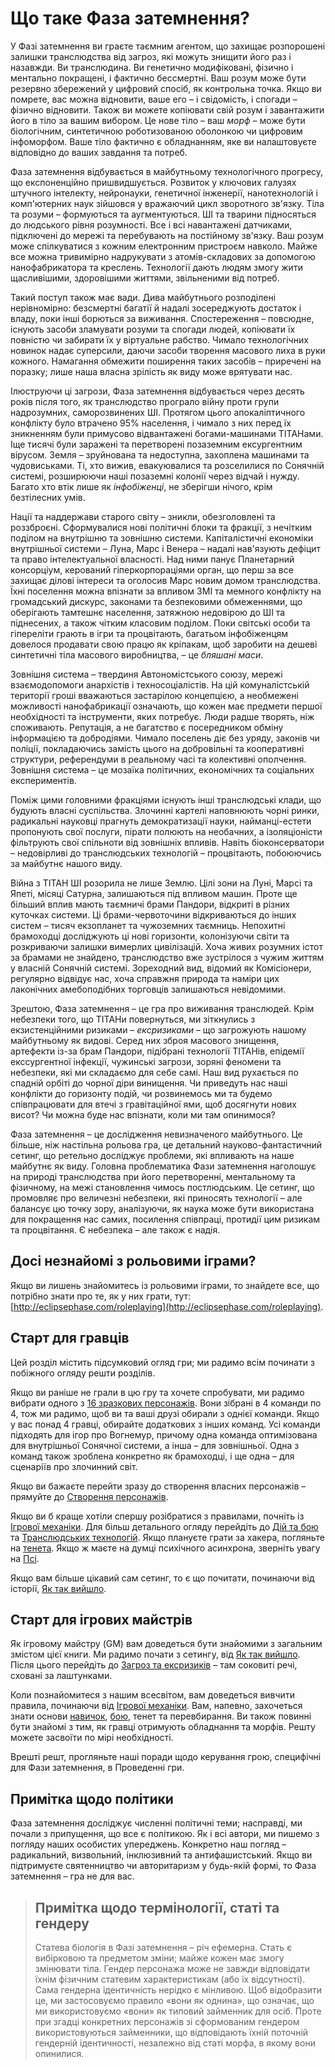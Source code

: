 # Що таке Фаза затемнення?

У Фазі затемнення ви граєте таємним агентом, що захищає розпорошені залишки транслюдства від загроз, які можуть знищити його раз і назавжди. Ви транслюдина. Ви генетично модифіковані, фізично і ментально покращені, і фактично бессмертні. Ваш розум може бути резервно збережений у цифровий спосіб, як контрольна точка. Якщо ви помрете, вас можна відновити, ваше его – і свідомість, і спогади – фізично відновити. Також ви можете копіювати свій розум і завантажити його в тіло за вашим вибором. Це нове тіло – ваш _морф_ – може бути біологічним, синтетичною роботизованою оболонкою чи цифровим інфоморфом. Ваше тіло фактично є обладнанням, яке ви налаштовуєте відповідно до ваших завдання та потреб.

Фаза затемнення відбувається в майбутньому технологічного прогресу, що експоненційно пришвидшується. Розвиток у ключових галузях штучного інтелекту, нейронауки, генетичної інженерії, нанотехнологій і комп'ютерних наук зійшовся у вражаючий цикл зворотного зв'язку. Тіла та розуми – формуються та аугментуються. ШІ та тварини підносяться до людського рівня розумності. Все і всі навантажені датчиками, підключені до мережі та перебувають на постійному зв'язку. Ваш розум може спілкуватися з кожним електронним пристроєм навколо. Майже все можна тривимірно надрукувати з атомів-складових за допомогою нанофабрикатора та креслень. Технології дають людям змогу жити щасливішими, здоровішими життями, звільненими від потреб.

Такий поступ також має вади. Дива майбутнього розподілені нерівномірно: безсмертні багатії й надалі зосереджують достаток і владу, поки інші борються за виживання. Спостереження – повсюдне, існують засоби зламувати розуми та спогади людей, копіювати їх повністю чи забирати їх у віртуальне рабство. Чимало технологічних новинок надає суперсили, даючи засоби творення масового лиха в руки кожного. Намагання обмежити поширення таких засобів – приречені на поразку; лише наша власна зрілість як виду може врятувати нас.

Ілюструючи ці загрози, Фаза затемнення відбувається через десять років після того, як транслюдство програло війну проти групи надрозумних, саморозвинених ШІ. Протягом цього апокаліптичного конфлікту було втрачено 95% населення, і чимало з них перед їх зникненням були примусово відвантажені богами-машинами ТІТАНами. Іще тисячі були заражені та перетворені позаземним ексургентним вірусом. Земля – зруйнована та недоступна, захоплена машинами та чудовиськами. Ті, хто вижив, евакуювалися та розселилися по Сонячній системі, розширюючи наші позаземні колонії через відчай і нужду. Багато хто втік лише як _інфобіженці_, не зберігши нічого, крім безтілесних умів.

Нації та наддержави старого світу – зникли, обезголовлені та роззброєні. Сформувалися нові політичні блоки та фракції, з нечітким поділом на внутрішню та зовнішню системи. Капіталістичні економіки внутрішньої системи – Луна, Марс і Венера – надалі нав'язують дефіцит та право інтелектуальної власності. Над ними панує Планетарний консорціум, керований гіперкорпораціями орган, що перш за все захищає ділові інтереси та оголосив Марс новим домом транслюдства. Їхні поселення можна впізнати за впливом ЗМІ та мемного конфлікту на громадський дискурс, законами та безпековими обмеженнями, що оберігають тамтешнє населення, затяжною недовірою до ШІ та піднесених, а також чітким класовим поділом. Поки світські особи та гіпереліти грають в ігри та процвітають, багатьом інфобіженцям довелося продавати свою працю як кріпакам, щоб заробити на дешеві синтетичні тіла масового виробництва, – це _бляшані маси_.

Зовнішня система – твердиня Автономістського союзу, мережі взаємодопомоги анархістів і техносоціалістів. На цій комуналістській території гроші вважаються застарілою концепцією, а необмежені можливості нанофабрикації означають, що кожен має предмети першої необхідності та інструменти, яких потребує. Люди радше творять, ніж споживають. Репутація, а не багатство є посередником обміну інформацією та добродіями. Чимало поселень діє без уряду, законів чи поліції, покладаючись замість цього на добровільні та кооперативні структури, референдуми в реальному часі та колективні ополчення. Зовнішня система – це мозаїка політичних, економічних та соціальних експериментів.

Поміж цими головними фракціями існують інші транслюдські клади, що будують власні суспільства. Злочинні картелі наповнюють чорні ринки, радикальні науковці прагнуть демократизації науки, найманці-естети пропонують свої послуги, пірати полюють на необачних, а ізоляціоністи фільтрують свої спільноти від зовнішніх впливів. Навіть біоконсерватори – недовірливі до транслюдських технологій – процвітають, побоюючись за майбутнє нашого виду.

Війна з ТІТАН ШІ розорила не лише Землю. Цілі зони на Луні, Марсі та Япеті, місяці Сатурна, залишаються під впливом машин. Проте ще більший вплив мають таємничі брами Пандори, відкриті в різних куточках системи. Ці брами-червоточини відкриваються до інших систем – тисяч екзопланет та чужоземних таємниць. Непохитні брамоходці досліджують ці нові горизонти, колонізуючи світи та розкриваючи залишки вимерлих цивілізацій. Хоча живих розумних істот за брамами не знайдено, транслюдство вже зустрілося з чужим життям у власній Сонячній системі. Зореходний вид, відомий як Комісіонери, регулярно відвідує нас, хоча справжня природа та наміри цих лаконічних амебоподібних торговців залишаються невідомими.

Зрештою, Фаза затемнення – це гра про виживання транслюдей. Крім небезпеки того, що ТІТАНи повернуться, ми зіткнулись з екзистенційними ризиками – _ексризиками_ – що загрожують нашому майбутньому як видові. Серед них зброя масового знищення, артефекти із-за брам Пандори, підібрані технології ТІТАНів, епідемії екссургентної інфекції, чужинські загрози, зоряні феномени та небезпеки, які ми складаємо для себе самі. Наш вид рухається по спадній орбіті до чорної діри винищення. Чи приведуть нас наші конфлікти до горизонту подій, чи розвинемось ми та будемо співпрацювати для втечі з гравітаційної ями, щоб досягнути нових висот? Чи можна буде нас впізнати, коли ми там опинимося?

Фаза затемнення – це дослідження невизначеного майбутнього. Це більше, ніж настільна рольова гра, це детальний науково-фантастичний сетинг, що ретельно досліджує проблеми, які впливають на наше майбутнє як виду. Головна проблематика Фази затемнення наголошує на природі транслюдства при його перетворенні, ментальному та фізичному, на межі становлення чимось постлюдським. Це сетинг, що промовляє про величезні небезпеки, які приносять технології – але балансує цю точку зору, аналізуючи, як наука може бути використана для покращення нас самих, посилення співпраці, протидії цим ризикам та процвітання. Є небезпека – але також є надія.

## Досі незнайомі з рольовими іграми?

Якщо ви лишень знайомитесь із рольовими іграми, то знайдете все, що потрібно знати про те, як у них грати, тут: [http://eclipsephase.com/roleplaying](http://eclipsephase.com/roleplaying).

## Старт для гравців

Цей розділ містить підсумковий огляд гри; ми радимо всім починати з побіжного огляду решти розділів.

Якщо ви раніше не грали в цю гру та хочете спробувати, ми радимо вибрати одного з [16 зразкових персонажів](/05/00-sample-characters.html). Вони зібрані в 4 команди по 4, тож ми радимо, щоб ви та ваші друзі обирали з однієї команди. Якщо у вас понад 4 гравці, обирайте додаткових з інших команд. Усі команди підходять для ігор про Вогнемур, причому одна команда оптимізована для внутрішньої Сонячної системи, а інша – для зовнішньої. Одна з команд також зроблена конкретно як брамоходці, і ще одна – для сценаріїв про злочинний світ.

Якщо ви бажаєте перейти зразу до створення власних персонажів – прямуйте до [Створення персонажів](/04/00-making-characters.html).

Якщо ви б краще хотіли спершу розібратися з правилами, почніть із [Ігрової механіки](/03/00-game-mechanics.html). Для більш детального огляду перейдіть до [Дій та бою](/12/00-action-and-combat.html) та [Транслюдських технологій](/15/00-transhuman-tech.html). Якщо плануєте грати за хакера, погляньте на [тенета](/13/00-the-mesh.html). Якщо ж маєте на думці психічного асинхрона, зверніть увагу на [Псі](/14/00-psi.html).

Якщо вам більше цікавий сам сетинг, то є що почитати, починаючи від історії, [Як так вийшло](/06/00-how-it-came-to-be.html).

## Старт для ігрових майстрів

Як ігровому майстру (GM) вам доведеться бути знайомими з загальним змістом цієї книги. Ми радимо почати з сетингу, від [Як так вийшло](/06/00-how-it-came-to-be.html). Після цього перейдіть до [Загроз та ексризиків](/07/00-threats-x-risks.html) – там соковиті речі, сховані за лаштунками.

Коли познайомитеся з нашим всесвітом, вам доведеться вивчити правила, починаючи від [Ігрової механіки](/03/00-game-mechanics.html). Вам, напевно, захочеться знати основи [навичок](/04/18-skills.html), [бою](/12/00-action-and-combat.html), тенет та перевбирання. Ви також повинні бути знайомі з тим, як гравці отримують обладнання та морфів. Решту можете засвоїти по мірі необхідності.

Врешті решт, прогляньте наші поради щодо керування грою, специфічні для Фази затемнення, в Проведенні гри.

## Примітка щодо політики

Фаза затемнення досліджує численні політичні теми; насправді, ми почали з припущення, що все є політикою. Як і всі автори, ми пишемо з погляду наших особистих упереджень. Конкретно наш погляд – радикальний, визвольний, інклюзивний та антифашистський. Якщо ви підтримуєте святенництво чи авторитаризм у будь-якій формі, то Фаза затемнення – гра не для вас.

<blockquote>

## Примітка щодо термінології, статі та гендеру

Статева біологія в Фазі затемнення – річ ефемерна. Стать є вибірковою та предметом зміни; майже кожен має змогу змінювати тіла. Гендер персонажа може не завжди відповідати їхнім фізичним статевим характеристикам (або їх відсутності). Сама гендерна ідентичність нерідко є мінливою. Щоб відобразити це, ми застосовуємо правило «вони як однина», що означає, що ми використовуємо «вони» як типовий займенник для осіб. Проте при згадці конкретних персонажів зі сформованим гендером використовуються займенники, що відповідають їхній поточній гендерній ідентичності, незалежно від статі морфа, в якому вони опинилися.

</blockquote>
